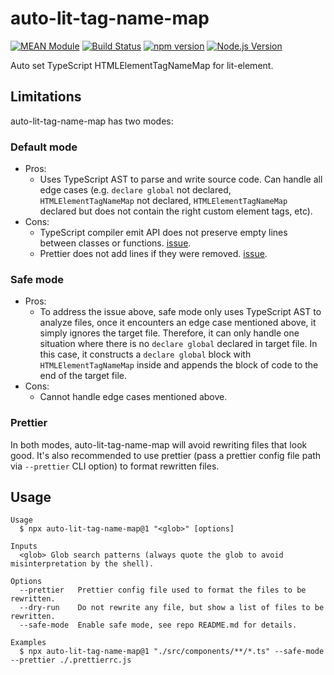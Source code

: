 # auto-lit-tag-name-map

[![MEAN Module](https://img.shields.io/badge/MEAN%20Module-TypeScript-blue.svg?style=flat-square)](https://github.com/mgenware/MEAN-Module)
[![Build Status](https://img.shields.io/travis/mgenware/auto-lit-tag-name-map.svg?style=flat-square&label=Build+Status)](https://travis-ci.org/mgenware/auto-lit-tag-name-map)
[![npm version](https://img.shields.io/npm/v/auto-lit-tag-name-map.svg?style=flat-square)](https://npmjs.com/package/auto-lit-tag-name-map)
[![Node.js Version](http://img.shields.io/node/v/auto-lit-tag-name-map.svg?style=flat-square)](https://nodejs.org/en/)

Auto set TypeScript HTMLElementTagNameMap for lit-element.

## Limitations

auto-lit-tag-name-map has two modes:

### Default mode

- Pros:
  - Uses TypeScript AST to parse and write source code. Can handle all edge cases (e.g. `declare global` not declared, `HTMLElementTagNameMap` not declared, `HTMLElementTagNameMap` declared but does not contain the right custom element tags, etc).
- Cons:
  - TypeScript compiler emit API does not preserve empty lines between classes or functions. [issue](https://github.com/Microsoft/TypeScript/issues/843).
  - Prettier does not add lines if they were removed. [issue](https://github.com/prettier/prettier/issues/1603).

### Safe mode

- Pros:
  - To address the issue above, safe mode only uses TypeScript AST to analyze files, once it encounters an edge case mentioned above, it simply ignores the target file. Therefore, it can only handle one situation where there is no `declare global` declared in target file. In this case, it constructs a `declare global` block with `HTMLElementTagNameMap` inside and appends the block of code to the end of the target file.
- Cons:
  - Cannot handle edge cases mentioned above.

### Prettier

In both modes, auto-lit-tag-name-map will avoid rewriting files that look good. It's also recommended to use prettier (pass a prettier config file path via `--prettier` CLI option) to format rewritten files.

## Usage

```
Usage
  $ npx auto-lit-tag-name-map@1 "<glob>" [options]

Inputs
  <glob> Glob search patterns (always quote the glob to avoid misinterpretation by the shell).

Options
  --prettier   Prettier config file used to format the files to be rewritten.
  --dry-run    Do not rewrite any file, but show a list of files to be rewritten.
  --safe-mode  Enable safe mode, see repo README.md for details.

Examples
  $ npx auto-lit-tag-name-map@1 "./src/components/**/*.ts" --safe-mode --prettier ./.prettierrc.js
```
